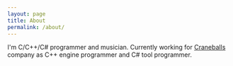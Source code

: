 ```yaml
---
layout: page
title: About
permalink: /about/
---
```


I'm C/C++/C# programmer and musician. Currently working for [Craneballs](https://www.craneballs.com)
company as C++ engine programmer and C# tool programmer.
